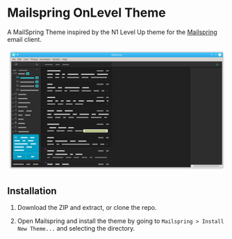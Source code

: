# Mailspring OnLevel Theme

A MailSpring Theme inspired by the N1 Level Up theme for
the [Mailspring](http://www.getmailspring.com/) email client.

<img src="https://raw.githubusercontent.com/joelabair/Mailspring-OnLevel-Theme/master/screenshot/custom-theme.png" />

## Installation

1. Download the ZIP and extract, or clone the repo.

2. Open Mailspring and install the theme by going to `Mailspring > Install New Theme...`
   and selecting the directory.
